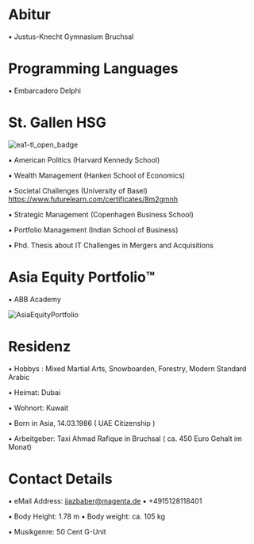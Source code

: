 # Abitur

▪︎ Justus-Knecht Gymnasium Bruchsal

# Programming Languages 

▪︎ Embarcadero Delphi 

# St. Gallen HSG 

![ea1-tl_open_badge](https://user-images.githubusercontent.com/95079463/151658291-bc2de3cf-efd4-4f38-bf4a-dde187391570.png)

▪︎ American Politics (Harvard Kennedy School)

▪︎ Wealth Management (Hanken School of Economics)

▪︎ Societal Challenges (University of Basel)
https://www.futurelearn.com/certificates/8m2gmnh

▪︎ Strategic Management (Copenhagen Business School)

▪︎ Portfolio Management (Indian School of Business)

▪︎ Phd. Thesis about IT Challenges in Mergers and Acquisitions

# Asia Equity Portfolio™️

▪︎ ABB Academy

![AsiaEquityPortfolio](https://user-images.githubusercontent.com/95079463/159331224-93a982f9-8be8-4683-8809-6ec3f574202e.png)

# Residenz 

▪︎ Hobbys : Mixed Martial Arts, Snowboarden, Forestry, Modern Standard Arabic

▪︎ Heimat: Dubai 

▪︎ Wohnort: Kuwait 

▪︎ Born in Asia, 14.03.1986  ( UAE Citizenship )

▪︎︎ Arbeitgeber: Taxi Ahmad Rafique in Bruchsal ( ca. 450 Euro Gehalt im Monat)

# Contact Details 

▪︎ eMail Address: ijazbaber@magenta.de ▪︎ +4915128118401

▪︎ Body Height: 1.78 m ▪︎ Body weight: ca. 105 kg 

▪︎ Musikgenre: 50 Cent G-Unit 






